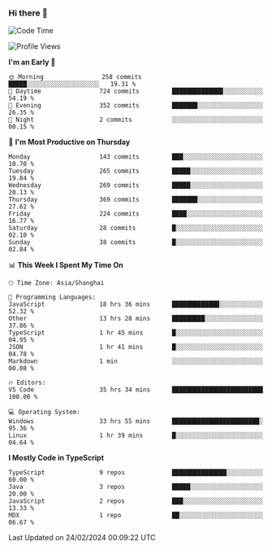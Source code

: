 ### Hi there 👋

<!--
**waynelwz/waynelwz** is a ✨ _special_ ✨ repository because its `README.md` (this file) appears on your GitHub profile.

Here are some ideas to get you started:

- 🔭 I’m currently working on ...
- 🌱 I’m currently learning ...
- 👯 I’m looking to collaborate on ...
- 🤔 I’m looking for help with ...
- 💬 Ask me about ...
- 📫 How to reach me: ...
- 😄 Pronouns: ...
- ⚡ Fun fact: ...
-->

<!--START_SECTION:waka-->
![Code Time](http://img.shields.io/badge/Code%20Time-2%2C508%20hrs%2029%20mins-blue)

![Profile Views](http://img.shields.io/badge/Profile%20Views-1-blue)

**I'm an Early 🐤** 

```text
🌞 Morning                258 commits         █████░░░░░░░░░░░░░░░░░░░░   19.31 % 
🌆 Daytime                724 commits         ██████████████░░░░░░░░░░░   54.19 % 
🌃 Evening                352 commits         ███████░░░░░░░░░░░░░░░░░░   26.35 % 
🌙 Night                  2 commits           ░░░░░░░░░░░░░░░░░░░░░░░░░   00.15 % 
```
📅 **I'm Most Productive on Thursday** 

```text
Monday                   143 commits         ███░░░░░░░░░░░░░░░░░░░░░░   10.70 % 
Tuesday                  265 commits         █████░░░░░░░░░░░░░░░░░░░░   19.84 % 
Wednesday                269 commits         █████░░░░░░░░░░░░░░░░░░░░   20.13 % 
Thursday                 369 commits         ███████░░░░░░░░░░░░░░░░░░   27.62 % 
Friday                   224 commits         ████░░░░░░░░░░░░░░░░░░░░░   16.77 % 
Saturday                 28 commits          █░░░░░░░░░░░░░░░░░░░░░░░░   02.10 % 
Sunday                   38 commits          █░░░░░░░░░░░░░░░░░░░░░░░░   02.84 % 
```


📊 **This Week I Spent My Time On** 

```text
🕑︎ Time Zone: Asia/Shanghai

💬 Programming Languages: 
JavaScript               18 hrs 36 mins      █████████████░░░░░░░░░░░░   52.32 % 
Other                    13 hrs 28 mins      █████████░░░░░░░░░░░░░░░░   37.86 % 
TypeScript               1 hr 45 mins        █░░░░░░░░░░░░░░░░░░░░░░░░   04.95 % 
JSON                     1 hr 41 mins        █░░░░░░░░░░░░░░░░░░░░░░░░   04.78 % 
Markdown                 1 min               ░░░░░░░░░░░░░░░░░░░░░░░░░   00.08 % 

🔥 Editors: 
VS Code                  35 hrs 34 mins      █████████████████████████   100.00 % 

💻 Operating System: 
Windows                  33 hrs 55 mins      ████████████████████████░   95.36 % 
Linux                    1 hr 39 mins        █░░░░░░░░░░░░░░░░░░░░░░░░   04.64 % 
```

**I Mostly Code in TypeScript** 

```text
TypeScript               9 repos             ███████████████░░░░░░░░░░   60.00 % 
Java                     3 repos             █████░░░░░░░░░░░░░░░░░░░░   20.00 % 
JavaScript               2 repos             ███░░░░░░░░░░░░░░░░░░░░░░   13.33 % 
MDX                      1 repo              ██░░░░░░░░░░░░░░░░░░░░░░░   06.67 % 
```




 Last Updated on 24/02/2024 00:09:22 UTC
<!--END_SECTION:waka-->
